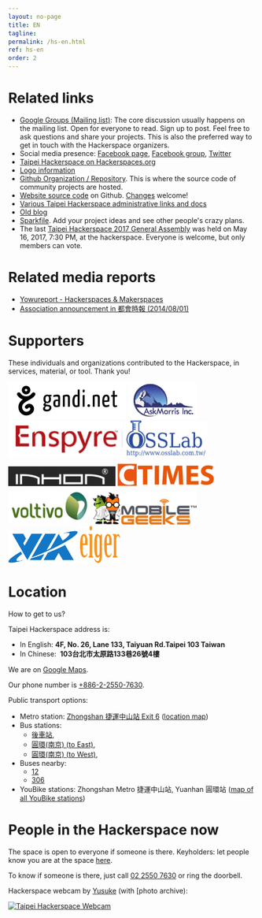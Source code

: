 ```yaml
---
layout: no-page
title: EN
tagline: 
permalink: /hs-en.html
ref: hs-en
order: 2
---
```


# Related links

* [Google Groups (Mailing list)](https://groups.google.com/g/taipeihackerspace): The core discussion usually happens on the mailing list. Open for everyone to read. Sign up to post. Feel free to ask questions and share your projects. This is also the preferred way to get in touch with the Hackerspace organizers.
* Social media presence: [Facebook page](https://www.facebook.com/TaipeiHackerspace), [Facebook group](https://www.facebook.com/groups/tpehack/), [Twitter](https://twitter.com/taipeihack)
* [Taipei Hackerspace on Hackerspaces.org](https://wiki.hackerspaces.org/Taipei_Hackerspace)
* [Logo information](/logo/)
* [Github Organization / Repository](https://github.com/taipeihackorg). This is where the source code of community projects are hosted.
* [Website source code](https://github.com/taipeihackorg/webtemp) on Github. [Changes](https://github.com/taipeihackorg/webtemp#readme) welcome!
* [Various Taipei Hackerspace administrative links and docs](https://github.com/taipeihackorg/webtemp/wiki)
* [Old blog](http://taipeihackerspace.github.io/)
* [Sparkfile](https://docs.google.com/document/d/1lQ7WLpBOGAGNHOxzlj8kjVahJ7IkOTtySydTGWuXxmI/edit?usp=sharing). Add your project ideas and see other people's crazy plans.
* The last [Taipei Hackerspace 2017 General Assembly](/general_assembly_2017) was held on May 16, 2017, 7:30 PM, at the hackerspace. Everyone is welcome, but only members can vote.

# Related media reports

* [Yowureport - Hackerspaces & Makerspaces](http://yowureport.com/?p=6498)
* [Association announcement in 都會時報 (2014/08/01)](/AssociationAnnouncement.jpg)

# Supporters

These individuals and organizations contributed to the Hackerspace, in services, material, or tool. Thank you!

<div >
    <img height="75" src="/img/GandiNet.png"/>
    <img height="75" src="/img/askmorris.png"/>
    <img height="75" src="/img/enspyre.png"/>
    <img height="75" src="/img/osslab.png"/>
    <img height="40" src="/img/inhon_logo.png"/>
    <img height="55" src="/img/ctimes.png"/>
    <img height="75" src="/img/voltivo.png"/>
    <img height="65" src="/img/MobileGeeks.png"/>
    <img height="65" src="/img/via_tech.png"/>
    <img height="75" src="/img/Eiger.png"/>
</div>


# Location

How to get to us?

Taipei Hackerspace address is:
* In English: **4F, No. 26, Lane 133, Taiyuan Rd.Taipei 103 Taiwan**
* In Chinese:  **103台北市太原路133巷26號4樓**

We are on [Google Maps](https://maps.google.com.tw/maps?cid=14394366904066907349).

Our phone number is [+886-2-2550-7630](tel:00886225507630).

Public transport options:

* Metro station: [Zhongshan 捷運中山站 Exit 6](http://web.metro.taipei/e/stationdetail2010.asp?ID=053) ([location map](http://web.trtc.com.tw/img/ALL/Route2200/053.jpg))
* Bus stations: 
  * [後車站](https://maps.google.com/maps/place?ftid=0x3442a96cd9247c0d:0x34a879dd43aa3ab9&q=type:transit_station:%22%E5%BE%8C%E8%BB%8A%E7%AB%99%22&t=m&cad=src:ppiwlink&ei=hiJlUeSoE7GWiQflpIHIAQ&dtab=2), 
  * [圓環(南京) (to East)](https://maps.google.com/maps/place?ftid=0x3442a96c8051bbd7:0xc10bc8222ed9023&q=type:transit_station:%22%E5%9C%93%E7%92%B0%22&t=m&cad=src:ppiwlink&ei=qCJlUdPMMuKdiAf3iIGgBg&dtab=2), 
  * [圓環(南京) (to West)](https://maps.google.com/maps/place?ftid=0x3442a96b7d408627:0xa0c4c640bc52e22b&q=type:transit_station:%22%E5%9C%93%E7%92%B0%22&t=m&cad=src:ppiwlink&ei=9SJlUfbgGauziQeL3oHoBg&dtab=2),
* Buses nearby: 
  * [12](http://pda.5284.com.tw/MQS/businfo2.jsp?routename=12) 
  * [306](http://pda.5284.com.tw/MQS/businfo2.jsp?routename=306)
* YouBike stations: Zhongshan Metro 捷運中山站, Yuanhan 圓環站 ([map of all YouBike stations](http://taipei.youbike.com.tw/en/f11.php))

# People in the Hackerspace now

The space is open to everyone if someone is there. Keyholders: let people know you are at the space [here](https://docs.google.com/spreadsheets/d/1EjDXjxsU1T6WPc_2eDv9oyeZjQBobPMp4C9s1Qw9QYs/edit).

To know if someone is there, just call [02 2550 7630](tel:00886225507630) or ring the doorbell.

Hackerspace webcam by [Yusuke](https://docs.google.com/presentation/d/1kMt_gAlafYZ_JmZMEoNKxmEYGKhlK_YpDGtx1IszVqo/) (with [photo archive):

<a href="https://drive.google.com/uc?id=1p0WrgwYHmaaX08RWhEvy9Ts4naq7Su4R">
    <img id="webcam"
        src="https://drive.google.com/uc?id=1p0WrgwYHmaaX08RWhEvy9Ts4naq7Su4R&nocachehack=123"
        alt="Taipei Hackerspace Webcam">
</a>
